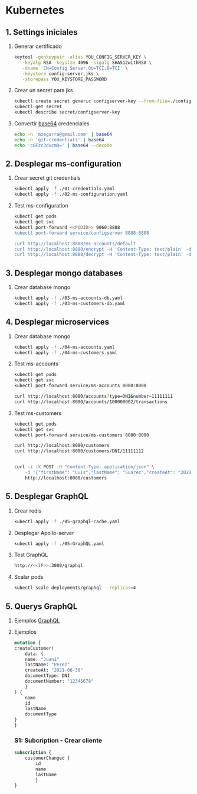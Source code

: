 # Kubernetes


## 1. Settings iniciales
1. Generar certificado
    ```bash
    keytool -genkeypair -alias YOU_CONFIG_SERVER_KEY \
       -keyalg RSA -keysize 4096 -sigalg SHA512withRSA \
       -dname 'CN=Config Server,OU=TCI,O=TCI' \
       -keystore config-server.jks \
       -storepass YOU_KEYSTORE_PASSWORD
    ```
1. Crear un secret para jks
    ```bash
    kubectl create secret generic configserver-key --from-file=./config-server.jks
    kubectl get secret
    kubectl describe secret/configserver-key
    ```
1. Convertir [base64](https://www.base64decode.org/) credenciales
    ```bash
    echo -n 'mzegarra@gmail.com' | base64
    echo -n 'git-credentials' | base64
    echo 'cGFzc3dvcmQ=' | base64 --decode
    ```

## 2. Desplegar ms-configuration

1. Crear secret git credentials
    ```bash
    kubectl apply -f ./01-credentials.yaml
    kubectl apply -f ./02-ms-configuration.yaml
    ```
1. Test ms-configuration
    ```bash
    kubectl get pods
    kubectl get svc
    kubectl port-forward <<PODID>> 9060:8888
    kubectl port-forward service/configserver 8888:8888

    curl http://localhost:8888/ms-accounts/default
    curl http://localhost:8888/encrypt -H 'Content-Type: text/plain' -d 'password'
    curl http://localhost:8888/decrypt -H 'Content-Type: text/plain' -d 'crifrado-paso-previo'
    ```

## 3. Desplegar mongo databases

1. Crear database mongo
    ```bash
    kubectl apply -f ./03-ms-accounts-db.yaml
    kubectl apply -f ./03-ms-customers-db.yaml
    ```
## 4. Desplegar microservices

1. Crear database mongo
    ```bash
    kubectl apply -f ./04-ms-accounts.yaml
    kubectl apply -f ./04-ms-customers.yaml
    ```
1. Test ms-accounts
    ```bash
    kubectl get pods
    kubectl get svc
    kubectl port-forward service/ms-accounts 8080:8080

    curl http://localhost:8080/accounts?type=DNI&number=11111111
    curl http://localhost:8080/accounts/100000002/transactions
    ```

1. Test ms-customers
    ```bash
    kubectl get pods
    kubectl get svc
    kubectl port-forward service/ms-customers 8080:8080

    curl http://localhost:8080/customers
    curl http://localhost:8080/customers/DNI/11111112


    curl -i -X POST -H "Content-Type: application/json" \
        -d '{"firstName": "Luis","lastName": "Suarez","createAt": "2020-10-01T11:57:17.837+00:00","documentType": "DNI","documentNumber": "07822902"}' \
        http://localhost:8080/customers

    ```

## 5. Desplegar GraphQL
1. Crear redis
    ```bash
    kubectl apply -f ./05-graphql-cache.yaml
    ```
1. Desplegar Apollo-server
    ```bash
    kubectl apply -f ./05-GraphQL.yaml
    ```

1. Test GraphQL
    ```bash
    http://<<IP>>:3000/graphql
    ```

1. Scalar pods
    ```bash
    kubectl scale deployments/graphql --replicas=4
    ```


## 5. Querys GraphQL
1. Ejemplos [GraphQL](https://github.com/mzegarras/microservices-graphql)
1.  Ejemplos
    ```GraphQL
    mutation {
    createCustomer(
        data: {
        name: "Juan1"
        lastName: "Perez"
        createAt: "2021-06-30"
        documentType: DNI
        documentNumber: "12345678"
        }
    ) {
        name
        id
        lastName
        documentType
    }
    }
    ```

    ### S1: Subcription - Crear cliente
    ```GraphQL
    subscription {
        customerChanged {
            id
            name
            lastName
            }
    }
    ```